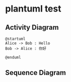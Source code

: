 # plantuml test
## Activity Diagram
```plantuml
@startuml
Alice -> Bob : Hello 
Bob -> Alice : 你好

@enduml
```

## Sequence Diagram